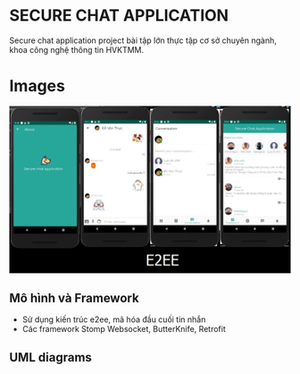 # SECURE CHAT APPLICATION

Secure chat application project bài tập lớn thực tập cơ sở chuyên ngành, khoa công nghệ thông tin HVKTMM.


# Images
![BANNER APPS](https://github.com/giaynhap/btl_android_securechat/raw/master/banner.jpg)

## Mô hình và Framework

* Sử dụng kiến trúc e2ee, mã hóa đầu cuối tin nhắn
* Các framework Stomp Websocket, ButterKnife, Retrofit 

## UML diagrams
 